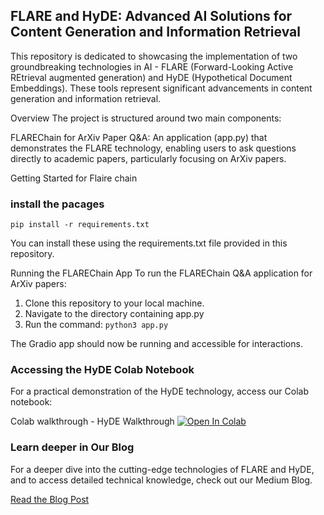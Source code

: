 ## FLARE and HyDE: Advanced AI Solutions for Content Generation and Information Retrieval
This repository is dedicated to showcasing the implementation of two groundbreaking technologies in AI - FLARE (Forward-Looking Active REtrieval augmented generation) and HyDE (Hypothetical Document Embeddings). These tools represent significant advancements in content generation and information retrieval.

Overview
The project is structured around two main components:

FLAREChain for ArXiv Paper Q&A: An application (app.py) that demonstrates the FLARE technology,
enabling users to ask questions directly to academic papers, particularly focusing on ArXiv papers.

Getting Started for Flaire chain 

### install the pacages

```
pip install -r requirements.txt
```
You can install these using the requirements.txt file provided in this repository.

Running the FLAREChain App
To run the FLAREChain Q&A application for ArXiv papers:

1. Clone this repository to your local machine.
2. Navigate to the directory containing app.py
3. Run the command: 
```python3 app.py ```

The Gradio app should now be running and accessible for interactions.

### Accessing the HyDE Colab Notebook
For a practical demonstration of the HyDE technology, access our Colab notebook:

Colab walkthrough - HyDE Walkthrough  <a href="https://colab.research.google.com/github/lancedb/vectordb-recipes/blob/main/tutorials/Advance-RAG-FLARE_HyDE/main.ipynb"><img src="https://colab.research.google.com/assets/colab-badge.svg" alt="Open In Colab"></a>

### Learn deeper in Our Blog

For a deeper dive into the cutting-edge technologies of FLARE and HyDE, and to access detailed technical knowledge, check out our Medium Blog.

[Read the Blog Post](https://medium.com/@aksdesai1998/revolutionizing-ai-unveiling-flare-and-hydes-transformative-impact-on-content-generation-and-2ac67f5aaa9f)
